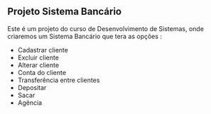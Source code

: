 ## Projeto Sistema Bancário
Este é um projeto do curso de Desenvolvimento de Sistemas, onde criaremos um Sistema Bancário que tera as opções :

- Cadastrar cliente
- Excluir cliente
- Alterar cliente
- Conta do cliente
- Transferência entre clientes
- Depositar
- Sacar
- Agência

## 
